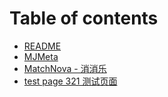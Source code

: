 # Table of contents

* [README](README.md)
* [MJMeta](MJMeta/mjmeta.md)
* [MatchNova -  消消乐](matchnova/matchnova.md)
* [test page 321 测试页面](test-page.md)
